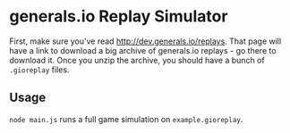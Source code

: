 # generals.io Replay Simulator

First, make sure you've read http://dev.generals.io/replays. That page will have a link to download a big archive of generals.io replays - go there to download it. Once you unzip the archive, you should have a bunch of `.gioreplay` files.

## Usage

`node main.js` runs a full game simulation on `example.gioreplay`.